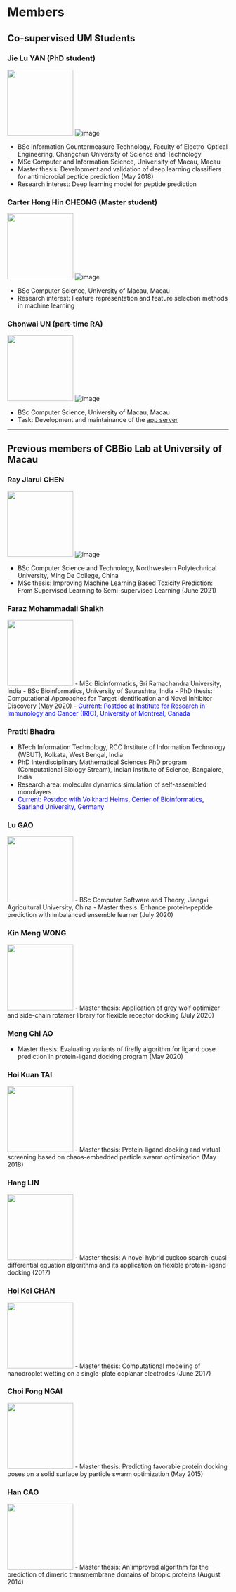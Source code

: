 # Members 



## Co-supervised UM Students
### Jie Lu YAN (PhD student) 
<img src="images/yanjielu.jpg" width="150"> ![image](https://user-images.githubusercontent.com/5370511/127591672-bad0835c-45e5-4e98-8323-978c3e9e1b83.png)
- BSc Information Countermeasure Technology, Faculty of Electro-Optical Engineering, Changchun University of Science and Technology
- MSc Computer and Information Science, Univerisity of Macau, Macau
- Master thesis: Development and validation of deep learning classifiers for antimicrobial peptide prediction (May 2018) 
- Research interest: Deep learning model for peptide prediction

### Carter Hong Hin CHEONG (Master student)

<img src="images/carter.jpg" width="150"> ![image](https://user-images.githubusercontent.com/5370511/127591739-4de3e2d2-5524-4f98-830e-c593c55228e9.png)
- BSc Computer Science, University of Macau, Macau
- Research interest: Feature representation and feature selection methods in machine learning

### Chonwai UN (part-time RA) 
<img src="images/edison.jpg" width="150"> ![image](https://user-images.githubusercontent.com/5370511/127591595-5b71320b-0cd9-4050-a917-8254428c9b5d.png)
- BSc Computer Science, University of Macau, Macau
- Task: Development and maintainance of the [app server](https://app.cbbio.online)

---
## Previous members of CBBio Lab at University of Macau
### Ray Jiarui CHEN          
<img src="images/ray.jpg" width="150"> ![image](https://user-images.githubusercontent.com/5370511/127592904-433f76a5-ffc6-455d-8a5a-d4e6b52426e9.png)
- BSc Computer Science and Technology, Northwestern Polytechnical University, Ming De College, China
- MSc thesis: Improving Machine Learning Based Toxicity Prediction: From Supervised Learning to Semi-supervised Learning (June 2021)

### Faraz Mohammadali Shaikh          
<img src="images/faraz.jpg" width="150">
- MSc Bioinformatics, Sri Ramachandra University, India
- BSc Bioinformatics, University of Saurashtra, India
- PhD thesis: Computational Approaches for Target Identification and Novel Inhibitor Discovery (May 2020)
- <span style="color:blue">Current: Postdoc at Institute for Research in Immunology and Cancer (IRIC), University of Montreal, Canada</span>

### Pratiti Bhadra
- BTech Information Technology, RCC Institute of Information Technology (WBUT), Kolkata, West Bengal, India
- PhD Interdisciplinary Mathematical Sciences PhD program (Computational Biology Stream), Indian Institute of Science, Bangalore, India
- Research area: molecular dynamics simulation of self-assembled monolayers
- <span style="color:blue">Current: Postdoc with Volkhard Helms, Center of Bioinformatics, Saarland University, Germany
</span>

### Lu GAO
<img src="images/louis.jpg" width="150">
- BSc Computer Software and Theory, Jiangxi Agricultural University, China
- Master thesis: Enhance protein-peptide prediction with imbalanced ensemble learner (July 2020)

### Kin Meng WONG
<img src="images/michael.jpg" width="150">
- Master thesis: Application of grey wolf optimizer and side-chain rotamer library for flexible receptor docking (July 2020)

### Meng Chi AO
- Master thesis: Evaluating variants of firefly algorithm for ligand pose prediction in protein-ligand docking program (May 2020)

### Hoi Kuan TAI
<img src="images/giotto.jpg" width="150">
- Master thesis: Protein-ligand docking and virtual screening based on chaos-embedded particle swarm optimization (May 2018)

### Hang LIN
<img src="images/allan.jpg" width="150">
- Master thesis: A novel hybrid cuckoo search-quasi differential equation algorithms and its application on flexible protein-ligand docking (2017)

### Hoi Kei CHAN
<img src="images/jacky.jpg" width="150">
- Master thesis: Computational modeling of nanodroplet wetting on a single-plate coplanar electrodes (June 2017)

### Choi Fong NGAI
<img src="images/jimmy.jpg" width="150">
- Master thesis: Predicting favorable protein docking poses on a solid surface by particle swarm optimization (May 2015)

### Han CAO
<img src="images/caohan.jpg" width="150">
- Master thesis: An improved algorithm for the prediction of dimeric transmembrane domains of bitopic proteins (August 2014)









